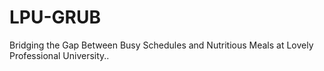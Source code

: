 # LPU-GRUB


Bridging the Gap Between Busy Schedules and Nutritious Meals at Lovely Professional University..
